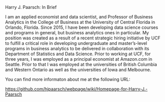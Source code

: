 
Harry J. Paarsch: In Brief

I am an applied economist and data scientist, and Professor of Business Analytics in the College of Business at the University of Central Florida in
Orlando, Florida. Since 2015, I have been developing data science courses and programs in general, but business analytics ones in particular. My position
was created as a result of a recent strategic hiring initiative by UCF to fulfill a critical role in developing undergraduate and master’s-level programs
in business analytics to be delivered in collaboration with its Department of Statistics and Data Science. Prior to working at UCF, for three years, I was
employed as a principal economist at Amazon.com in Seattle. Prior to that I was employed at the universities of British Columbia and Western Ontario as
well as the universities of Iowa and Melbourne.

You can find more informaton about me at the following URL:

https://github.com/hjpaarsch/webpage/wiki/Homepage-for-Harry-J.-Paarsch
